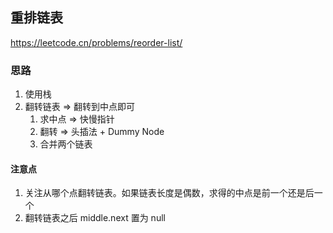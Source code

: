 ## 重排链表

<https://leetcode.cn/problems/reorder-list/>

### 思路

1. 使用栈
2. 翻转链表 => 翻转到中点即可
    1. 求中点 => 快慢指针
    2. 翻转 => 头插法 + Dummy Node
    3. 合并两个链表

#### 注意点

1. 关注从哪个点翻转链表。如果链表长度是偶数，求得的中点是前一个还是后一个
2. 翻转链表之后 middle.next 置为 null
